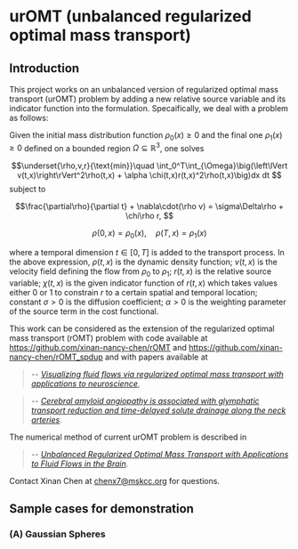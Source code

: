 # urOMT (unbalanced regularized optimal mass transport)

## Introduction

This project works on an unbalanced version of regularized optimal mass transport (urOMT) problem by adding a new relative source variable and its indicator function into the formulation. Specaifically, we deal with a problem as follows:

Given the initial mass distribution function $\rho_0(x)\geqslant0$ and the final one $\rho_1(x)\geqslant0$ defined on a bounded region $\Omega\subseteq\mathbb{R}^3$, one solves

$$\underset{\rho,v,r}{\text{min}}\quad \int_0^T\int_{\Omega}\big(\left\lVert v(t,x)\right\rVert^2\rho(t,x) + \alpha \chi(t,x)r(t,x)^2\rho(t,x)\big)dx dt $$
subject to

$$\frac{\partial\rho}{\partial t} + \nabla\cdot(\rho v) = \sigma\Delta\rho + \chi\rho r, $$

$$\rho(0,x) = \rho_0(x), \quad\rho(T,x) = \rho_1(x)$$

where a temporal dimension $t\in[0,T]$ is added to the transport process. In the above expression, $\rho(t,x)$ is the dynamic density function; $v(t,x)$ is the velocity field defining the flow from $\rho_0$ to $\rho_1$; $r(t,x)$ is the relative source variable; $\chi(t,x)$ is the given indicator function of $r(t,x)$ which takes values either 0 or 1 to constrain $r$ to a certain spatial and temporal location; constant $\sigma>0$ is the diffusion coefficient; $\alpha>0$ is the weighting parameter of the source term in the cost functional.

This work can be considered as the extension of the regularized optimal mass transport (rOMT) problem with code available at https://github.com/xinan-nancy-chen/rOMT and https://github.com/xinan-nancy-chen/rOMT_spdup and with papers available at

> -- <cite>[Visualizing fluid flows via regularized optimal mass transport with applications to neuroscience][1]</cite>,

> -- <cite>[Cerebral amyloid angiopathy is associated with glymphatic transport reduction and time-delayed solute drainage along the neck arteries][2]</cite>.

The numerical method of current urOMT problem is described in 

> -- <cite>[Unbalanced Regularized Optimal Mass Transport with Applications to Fluid Flows in the Brain][3]</cite>.

[1]: https://arxiv.org/abs/2201.07307
[2]: https://www.nature.com/articles/s43587-022-00181-4
[3]: https://arxiv.org/abs/2301.11228


Contact Xinan Chen at chenx7@mskcc.org for questions.

## Sample cases for demonstration

### (A) Gaussian Spheres

